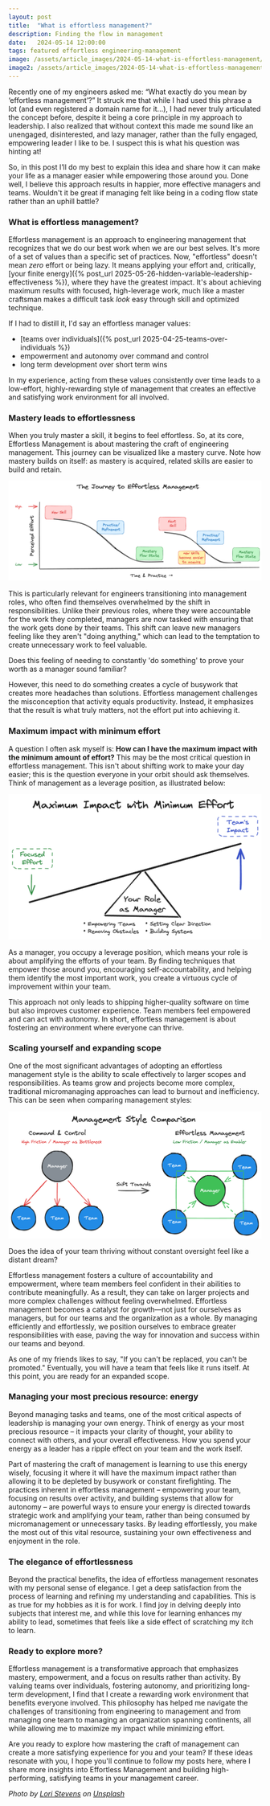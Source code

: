 ```yaml
---
layout: post
title:  "What is effortless management?"
description: Finding the flow in management
date:   2024-05-14 12:00:00
tags: featured effortless engineering-management
image: /assets/article_images/2024-05-14-what-is-effortless-management/effortless-growth.jpg
image2: /assets/article_images/2024-05-14-what-is-effortless-management/effortless-growth-mobile.jpg
---
```


Recently one of my engineers asked me: “What exactly do you mean by ‘effortless management’?”
It struck me that while I had used this phrase a lot (and even registered a domain name for it...), I had never truly articulated the concept before, despite it being a core principle in my approach to leadership. I also realized that without context this made me sound like an unengaged, disinterested, and lazy manager, rather than the fully engaged, empowering leader I like to be. I suspect this is what his question was hinting at!

So, in this post I’ll do my best to explain this idea and share how it can make your life as a manager easier while empowering those around you. Done well, I believe this approach results in happier, more effective managers and teams. Wouldn't it be great if managing felt like being in a coding flow state rather than an uphill battle?

### What is effortless management?

Effortless management is an approach to engineering management that recognizes that we do our best work when we are our best selves. It's more of a set of values than a specific set of practices. Now, "effortless" doesn't mean *zero* effort or being lazy. It means applying your effort and, critically, [your finite energy]({% post_url 2025-05-26-hidden-variable-leadership-effectiveness %}), where they have the greatest impact. It's about achieving maximum results with focused, high-leverage work, much like a master craftsman makes a difficult task *look* easy through skill and optimized technique.

If I had to distill it, I'd say an effortless manager values:

* [teams over individuals]({% post_url 2025-04-25-teams-over-individuals %})
* empowerment and autonomy over command and control
* long term development over short term wins

In my experience, acting from these values consistently over time leads to a low-effort, highly-rewarding style of management that creates an effective and satisfying work environment for all involved.

### Mastery leads to effortlessness

When you truly master a skill, it begins to feel effortless. So, at its core, Effortless Management is about mastering the craft of engineering management. This journey can be visualized like a mastery curve. Note how mastery builds on itself: as mastery is acquired, related skills are easier to build and retain.

![The Journey to Effortless Management](/assets/article_images/2024-05-14-what-is-effortless-management/mastery-curve.png)

This is particularly relevant for engineers transitioning into management roles, who often find themselves overwhelmed by the shift in responsibilities. Unlike their previous roles, where they were accountable for the work they completed, managers are now tasked with ensuring that the work gets done by their teams. This shift can leave new managers feeling like they aren't "doing anything," which can lead to the temptation to create unnecessary work to feel valuable.

Does this feeling of needing to constantly 'do something' to prove your worth as a manager sound familiar?

However, this need to do something creates a cycle of busywork that creates more headaches than solutions. Effortless management challenges the misconception that activity equals productivity. Instead, it emphasizes that the result is what truly matters, not the effort put into achieving it.

### Maximum impact with minimum effort

A question I often ask myself is: **How can I have the maximum impact with the minimum amount of effort?** This may be the most critical question in effortless management. This isn't about shifting work to make your day easier; this is the question everyone in your orbit should ask themselves. Think of management as a leverage position, as illustrated below:

![Management as Leverage: Maximum Impact with Minimum Effort](/assets/article_images/2024-05-14-what-is-effortless-management/management-leverage.png)

As a manager, you occupy a leverage position, which means your role is about amplifying the efforts of your team. By finding techniques that empower those around you, encouraging self-accountability, and helping them identify the most important work, you create a virtuous cycle of improvement within your team.

This approach not only leads to shipping higher-quality software on time but also improves customer experience. Team members feel empowered and can act with autonomy. In short, effortless management is about fostering an environment where everyone can thrive.

### Scaling yourself and expanding scope

One of the most significant advantages of adopting an effortless management style is the ability to scale effectively to larger scopes and responsibilities. As teams grow and projects become more complex, traditional micromanaging approaches can lead to burnout and inefficiency. This can be seen when comparing management styles:

![Management Style Comparison](/assets/article_images/2024-05-14-what-is-effortless-management/management-styles.png)

Does the idea of your team thriving without constant oversight feel like a distant dream?

Effortless management fosters a culture of accountability and empowerment, where team members feel confident in their abilities to contribute meaningfully. As a result, they can take on larger projects and more complex challenges without feeling overwhelmed. Effortless management becomes a catalyst for growth—not just for ourselves as managers, but for our teams and the organization as a whole. By managing efficiently and effortlessly, we position ourselves to embrace greater responsibilities with ease, paving the way for innovation and success within our teams and beyond.

As one of my friends likes to say, "If you can't be replaced, you can't be promoted." Eventually, you will have a team that feels like it runs itself. At this point, you are ready for an expanded scope.

### Managing your most precious resource: energy

Beyond managing tasks and teams, one of the most critical aspects of leadership is managing your own energy. Think of energy as your most precious resource – it impacts your clarity of thought, your ability to connect with others, and your overall effectiveness. How you spend your energy as a leader has a ripple effect on your team and the work itself.

Part of mastering the craft of management is learning to use this energy wisely, focusing it where it will have the maximum impact rather than allowing it to be depleted by busywork or constant firefighting. The practices inherent in effortless management – empowering your team, focusing on results over activity, and building systems that allow for autonomy – are powerful ways to ensure your energy is directed towards strategic work and amplifying your team, rather than being consumed by micromanagement or unnecessary tasks. By leading effortlessly, you make the most out of this vital resource, sustaining your own effectiveness and enjoyment in the role.

### The elegance of effortlessness

Beyond the practical benefits, the idea of effortless management resonates with my personal sense of elegance. I get a deep satisfaction from the process of learning and refining my understanding and capabilities. This is as true for my hobbies as it is for work. I find joy in delving deeply into subjects that interest me, and while this love for learning enhances my ability to lead, sometimes that feels like a side effect of scratching my itch to learn.

### Ready to explore more?

Effortless management is a transformative approach that emphasizes mastery, empowerment, and a focus on results rather than activity. By valuing teams over individuals, fostering autonomy, and prioritizing long-term development, I find that I create a rewarding work environment that benefits everyone involved. This philosophy has helped me navigate the challenges of transitioning from engineering to management and from managing one team to managing an organization spanning continents, all while allowing me to maximize my impact while minimizing effort.

Are you ready to explore how mastering the craft of management can create a more satisfying experience for you and your team? If these ideas resonate with you, I hope you'll continue to follow my posts here, where I share more insights into Effortless Management and building high-performing, satisfying teams in your management career.

*Photo by [Lori Stevens](https://unsplash.com/@lancetraveler60) on [Unsplash](https://unsplash.com/photos/a-tree-growing-out-of-a-rock-in-the-middle-of-a-lake-cQq1tgzyv-Q)*